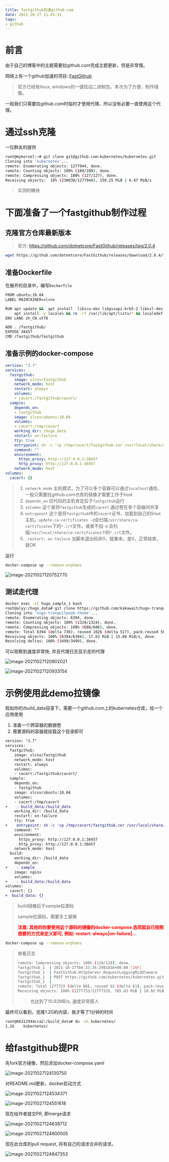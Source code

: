 ```yaml
---
title: fastgithub加速github.com
date: 2021-10-27 11:41:31
tags:
- github
---
```


# 前言

由于自己的博客中的主题需要拉github.com完成主题更新，但是非常慢。

网络上有一个github加速的项目:  [FastGithub](https://github.com/dotnetcore/FastGithub)

> 官方已经有linux, windows的一键启动二进制包，本次为了方便，制作镜像。

一般我们只需要拉github.com时临时才使用代理，所以没有必要一直使用这个代理。



<!--more-->
# 通过ssh克隆

一位群友的提供

```bash
root@mykernel:~# git clone git@github.com:kubernetes/kubernetes.git
Cloning into 'kubernetes'...
remote: Enumerating objects: 1277944, done.
remote: Counting objects: 100% (189/189), done.
remote: Compressing objects: 100% (127/127), done.
Receiving objects:  18% (230030/1277944), 159.25 MiB | 6.67 MiB/s   
```

> 实测的确快

# 下面准备了一个fastgithub制作过程

## 克隆官方仓库最新版本

> 官方: https://github.com/dotnetcore/FastGithub/releases/tag/2.0.4

```bash
wget https://github.com/dotnetcore/FastGithub/releases/download/2.0.4/fastgithub_linux-x64.zip
```

## 准备Dockerfile

在展开的目录中，编写`Dockerfile`

```bash
FROM ubuntu:18.04
LABEL MAINTAINER=slcnx

RUN apt update &&  apt install  libicu-dev libgssapi-krb5-2 libssl-dev -y --fix-missing && \
    apt install -y locales && rm -rf /var/lib/apt/lists/* && localedef -i zh_CN -c -f UTF-8 -A /usr/share/locale/locale.alias zh_CN.UTF-8
ENV LANG zh_CN.utf8

ADD . /fastgithub/
EXPOSE 38457
CMD /fastgithub/fastgithub
```

## 准备示例的docker-compose

```yaml
version: "3.7"
services:
  fastgithub:
    image: slcnx/fastgithub
    network_mode: host
    restart: always
    volumes:
    - cacert:/fastgithub/cacert/
  sample:
    depends_on:
    - fastgithub
    image: slcnx/ubuntu:18.04
    volumes:
    - cacert:/tmp/cacert
    working_dir: /hugo_data
    restart: on-failure
    tty: true
    entrypoint: sh -c 'cp /tmp/cacert/fastgithub.cer /usr/local/share/ca-certificates/fastgithub.crt && update-ca-certificates && cat'
    command: ""
    environment:
      https_proxy: http://127.0.0.1:38457
      http_proxy: http://127.0.0.1:38457
    network_mode: host
volumes:
  cacert: {}
```

> 1. `network_mode` 主机模式，为了可以多个容器可以通过`localhost`通信。 一般只需要拉github.com仓库的镜像才需要工作于host
> 2. `depends_on` 拉代码的主机肯定后于`fastgithub`运行
> 3. `volumes` 这个是将`fastgithub`生成的`cacert` 通过卷在多个容器间共享
> 4. `entrypoint` 这个是将`fastgithub`中的`cacert`证书，加载到自己的linux主机。`update-ca-certificates -d`会扫描`/usr/share/ca-certificates`下的`*.crt`文件。或者不加`-d` 会扫描`/usr/local/share/ca-certificates下`的`*.crt`文件。
> 5. ` restart: on-failure` 当脚本退出码非0，就重来，是0，正常结束，就OK

运行

```bash
docker-compose up --remove-orphans 
```

![image-20211027120752770](http://myapp.img.mykernel.cn/image-20211027120752770.png)

## 测试走代理

```bash
docker exec -it hugo_sample_1 bash
root@alyy:/hugo_data# git clone https://github.com/kakawait/hugo-tranquilpeak-theme
Cloning into 'hugo-tranquilpeak-theme'...
remote: Enumerating objects: 6394, done.
remote: Counting objects: 100% (1324/1324), done.
remote: Compressing objects: 100% (686/686), done.
remote: Total 6394 (delta 736), reused 1026 (delta 517), pack-reused 5070
Receiving objects: 100% (6394/6394), 17.63 MiB | 15.88 MiB/s, done.
Resolving deltas: 100% (3499/3499), done.
```

可以观察到速度非常快, 并且代理日志显示走的代理

![image-20211027120902021](http://myapp.img.mykernel.cn/image-20211027120902021.png)

![image-20211027120933154](http://myapp.img.mykernel.cn/image-20211027120933154.png)

# 示例使用此demo拉镜像

假如你的/build_data目录下，需要一个github.com上的kubernetes仓库，给一个应用使用

1. 准备一个跨容器的数据卷
2. 需要源码的容器就挂载这个目录即可

```diff
version: "3.7"
services:
  fastgithub:
    image: slcnx/fastgithub
    network_mode: host
    restart: always
    volumes:
    - cacert:/fastgithub/cacert/
  sample:
    depends_on:
    - fastgithub
    image: slcnx/ubuntu:18.04
    volumes:
    - cacert:/tmp/cacert
+    - build_data:/build_data
    working_dir: /build_data
    restart: on-failure
    tty: true
+    entrypoint: sh -c 'cp /tmp/cacert/fastgithub.cer /usr/local/share/ca-certificates/fastgithub.crt && update-ca-certificates && git clone https://github.com/kubernetes/kubernetes.git'
    command: ""
    environment:
      https_proxy: http://127.0.0.1:38457
      http_proxy: http://127.0.0.1:38457
    network_mode: host
  build:
    working_dir: /build_data
    depends_on:
+    - sample
    image: nginx
    volumes:
+    - build_data:/build_data
volumes:
  cacert: {}
+  build_data: {}
```

> build镜像后于sample拉源码
>
> sample拉源码，需要手工替换
>
> <strong style="color: red">注意: 其他的你要使用这个源码的镜像的docker-compose 选项就自已按照想要的方式来定义即可, 例如: restart: always|on-failure|...</strong>

```bash
docker-compose up --remove-orphans 
```

> 查看日志
>
> ```bash
> remote: Compressing objects: 100% (119/119), done.
> fastgithub_1  | 2021-10-27T04:33:34.2991830+00:00 [INF]
> fastgithub_1  | FastGithub.HttpServer.RequestLoggingMiddleware
> fastgithub_1  | POST https://github.com/kubernetes/kubernetes.git/git-upload-pack responded 200 in 73534.4064 ms
> fastgithub_1  | 
> remote: Total 1277733 (delta 80), reused 62 (delta 61), pack-reused 1277553
> Receiving objects: 100% (1277733/1277733), 785.83 MiB | 10.92 MiB/s, done..47 MiB/s   
> ```
>
> > 也达到了10.92MB/s, 速度非常感人

最终可以看到，克隆1.2G的内容，我才等了1分钟的时间

```bash
root@66312944cca2:/build_data# du -sh kubernetes/
1.2G    kubernetes/
```



# 给fastgithub提PR

先fork官方镜像，然后添加docker-compose.yaml

![image-20211027124130750](http://myapp.img.mykernel.cn/image-20211027124130750.png)

对README.md更新，docker启动方式

![image-20211027124534371](http://myapp.img.mykernel.cn/image-20211027124534371.png)

![image-20211027124551618](http://myapp.img.mykernel.cn/image-20211027124551618.png)

现在给作者提交PR, 即merge请求

![image-20211027124638712](http://myapp.img.mykernel.cn/image-20211027124638712.png)

![image-20211027124800505](http://myapp.img.mykernel.cn/image-20211027124800505.png)

现在此仓库的pull request, 将有自己的请求合并的请求。

![image-20211027124847353](http://myapp.img.mykernel.cn/image-20211027124847353.png)

